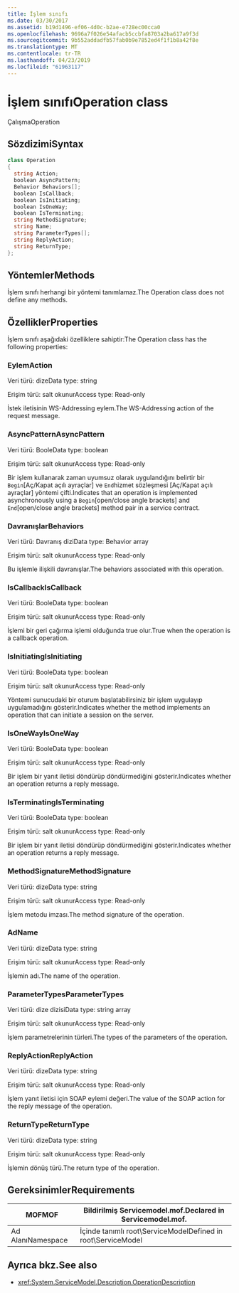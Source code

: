 ```yaml
---
title: İşlem sınıfı
ms.date: 03/30/2017
ms.assetid: b19d1496-ef06-4d0c-b2ae-e728ec00cca0
ms.openlocfilehash: 9696a7f026e54afacb5ccbfa8703a2ba617a9f3d
ms.sourcegitcommit: 9b552addadfb57fab0b9e7852ed4f1f1b8a42f8e
ms.translationtype: MT
ms.contentlocale: tr-TR
ms.lasthandoff: 04/23/2019
ms.locfileid: "61963117"
---
```

# <a name="operation-class"></a><span data-ttu-id="5b080-102">İşlem sınıfı</span><span class="sxs-lookup"><span data-stu-id="5b080-102">Operation class</span></span>
<span data-ttu-id="5b080-103">Çalışma</span><span class="sxs-lookup"><span data-stu-id="5b080-103">Operation</span></span>  
  
## <a name="syntax"></a><span data-ttu-id="5b080-104">Sözdizimi</span><span class="sxs-lookup"><span data-stu-id="5b080-104">Syntax</span></span>  
  
```csharp
class Operation  
{  
  string Action;  
  boolean AsyncPattern;  
  Behavior Behaviors[];  
  boolean IsCallback;  
  boolean IsInitiating;  
  boolean IsOneWay;  
  boolean IsTerminating;  
  string MethodSignature;  
  string Name;  
  string ParameterTypes[];  
  string ReplyAction;  
  string ReturnType;  
};  
```  
  
## <a name="methods"></a><span data-ttu-id="5b080-105">Yöntemler</span><span class="sxs-lookup"><span data-stu-id="5b080-105">Methods</span></span>  
 <span data-ttu-id="5b080-106">İşlem sınıfı herhangi bir yöntemi tanımlamaz.</span><span class="sxs-lookup"><span data-stu-id="5b080-106">The Operation class does not define any methods.</span></span>  
  
## <a name="properties"></a><span data-ttu-id="5b080-107">Özellikler</span><span class="sxs-lookup"><span data-stu-id="5b080-107">Properties</span></span>  
 <span data-ttu-id="5b080-108">İşlem sınıfı aşağıdaki özelliklere sahiptir:</span><span class="sxs-lookup"><span data-stu-id="5b080-108">The Operation class has the following properties:</span></span>  
  
### <a name="action"></a><span data-ttu-id="5b080-109">Eylem</span><span class="sxs-lookup"><span data-stu-id="5b080-109">Action</span></span>  
 <span data-ttu-id="5b080-110">Veri türü: dize</span><span class="sxs-lookup"><span data-stu-id="5b080-110">Data type: string</span></span>  
  
 <span data-ttu-id="5b080-111">Erişim türü: salt okunur</span><span class="sxs-lookup"><span data-stu-id="5b080-111">Access type: Read-only</span></span>  
  
 <span data-ttu-id="5b080-112">İstek iletisinin WS-Addressing eylem.</span><span class="sxs-lookup"><span data-stu-id="5b080-112">The WS-Addressing action of the request message.</span></span>  
  
### <a name="asyncpattern"></a><span data-ttu-id="5b080-113">AsyncPattern</span><span class="sxs-lookup"><span data-stu-id="5b080-113">AsyncPattern</span></span>  
 <span data-ttu-id="5b080-114">Veri türü: Boole</span><span class="sxs-lookup"><span data-stu-id="5b080-114">Data type: boolean</span></span>  
  
 <span data-ttu-id="5b080-115">Erişim türü: salt okunur</span><span class="sxs-lookup"><span data-stu-id="5b080-115">Access type: Read-only</span></span>  
  
 <span data-ttu-id="5b080-116">Bir işlem kullanarak zaman uyumsuz olarak uygulandığını belirtir bir `Begin`[Aç/Kapat açılı ayraçlar] ve `End`hizmet sözleşmesi [Aç/Kapat açılı ayraçlar] yöntemi çifti.</span><span class="sxs-lookup"><span data-stu-id="5b080-116">Indicates that an operation is implemented asynchronously using a `Begin`[open/close angle brackets] and `End`[open/close angle brackets] method pair in a service contract.</span></span>  
  
### <a name="behaviors"></a><span data-ttu-id="5b080-117">Davranışlar</span><span class="sxs-lookup"><span data-stu-id="5b080-117">Behaviors</span></span>  
 <span data-ttu-id="5b080-118">Veri türü: Davranış dizi</span><span class="sxs-lookup"><span data-stu-id="5b080-118">Data type: Behavior array</span></span>  
  
 <span data-ttu-id="5b080-119">Erişim türü: salt okunur</span><span class="sxs-lookup"><span data-stu-id="5b080-119">Access type: Read-only</span></span>  
  
 <span data-ttu-id="5b080-120">Bu işlemle ilişkili davranışlar.</span><span class="sxs-lookup"><span data-stu-id="5b080-120">The behaviors associated with this operation.</span></span>  
  
### <a name="iscallback"></a><span data-ttu-id="5b080-121">IsCallback</span><span class="sxs-lookup"><span data-stu-id="5b080-121">IsCallback</span></span>  
 <span data-ttu-id="5b080-122">Veri türü: Boole</span><span class="sxs-lookup"><span data-stu-id="5b080-122">Data type: boolean</span></span>  
  
 <span data-ttu-id="5b080-123">Erişim türü: salt okunur</span><span class="sxs-lookup"><span data-stu-id="5b080-123">Access type: Read-only</span></span>  
  
 <span data-ttu-id="5b080-124">İşlemi bir geri çağırma işlemi olduğunda true olur.</span><span class="sxs-lookup"><span data-stu-id="5b080-124">True when the operation is a callback operation.</span></span>  
  
### <a name="isinitiating"></a><span data-ttu-id="5b080-125">IsInitiating</span><span class="sxs-lookup"><span data-stu-id="5b080-125">IsInitiating</span></span>  
 <span data-ttu-id="5b080-126">Veri türü: Boole</span><span class="sxs-lookup"><span data-stu-id="5b080-126">Data type: boolean</span></span>  
  
 <span data-ttu-id="5b080-127">Erişim türü: salt okunur</span><span class="sxs-lookup"><span data-stu-id="5b080-127">Access type: Read-only</span></span>  
  
 <span data-ttu-id="5b080-128">Yöntemi sunucudaki bir oturum başlatabilirsiniz bir işlem uygulayıp uygulamadığını gösterir.</span><span class="sxs-lookup"><span data-stu-id="5b080-128">Indicates whether the method implements an operation that can initiate a session on the server.</span></span>  
  
### <a name="isoneway"></a><span data-ttu-id="5b080-129">IsOneWay</span><span class="sxs-lookup"><span data-stu-id="5b080-129">IsOneWay</span></span>  
 <span data-ttu-id="5b080-130">Veri türü: Boole</span><span class="sxs-lookup"><span data-stu-id="5b080-130">Data type: boolean</span></span>  
  
 <span data-ttu-id="5b080-131">Erişim türü: salt okunur</span><span class="sxs-lookup"><span data-stu-id="5b080-131">Access type: Read-only</span></span>  
  
 <span data-ttu-id="5b080-132">Bir işlem bir yanıt iletisi döndürüp döndürmediğini gösterir.</span><span class="sxs-lookup"><span data-stu-id="5b080-132">Indicates whether an operation returns a reply message.</span></span>  
  
### <a name="isterminating"></a><span data-ttu-id="5b080-133">IsTerminating</span><span class="sxs-lookup"><span data-stu-id="5b080-133">IsTerminating</span></span>  
 <span data-ttu-id="5b080-134">Veri türü: Boole</span><span class="sxs-lookup"><span data-stu-id="5b080-134">Data type: boolean</span></span>  
  
 <span data-ttu-id="5b080-135">Erişim türü: salt okunur</span><span class="sxs-lookup"><span data-stu-id="5b080-135">Access type: Read-only</span></span>  
  
 <span data-ttu-id="5b080-136">Bir işlem bir yanıt iletisi döndürüp döndürmediğini gösterir.</span><span class="sxs-lookup"><span data-stu-id="5b080-136">Indicates whether an operation returns a reply message.</span></span>  
  
### <a name="methodsignature"></a><span data-ttu-id="5b080-137">MethodSignature</span><span class="sxs-lookup"><span data-stu-id="5b080-137">MethodSignature</span></span>  
 <span data-ttu-id="5b080-138">Veri türü: dize</span><span class="sxs-lookup"><span data-stu-id="5b080-138">Data type: string</span></span>  
  
 <span data-ttu-id="5b080-139">Erişim türü: salt okunur</span><span class="sxs-lookup"><span data-stu-id="5b080-139">Access type: Read-only</span></span>  
  
 <span data-ttu-id="5b080-140">İşlem metodu imzası.</span><span class="sxs-lookup"><span data-stu-id="5b080-140">The method signature of the operation.</span></span>  
  
### <a name="name"></a><span data-ttu-id="5b080-141">Ad</span><span class="sxs-lookup"><span data-stu-id="5b080-141">Name</span></span>  
 <span data-ttu-id="5b080-142">Veri türü: dize</span><span class="sxs-lookup"><span data-stu-id="5b080-142">Data type: string</span></span>  
  
 <span data-ttu-id="5b080-143">Erişim türü: salt okunur</span><span class="sxs-lookup"><span data-stu-id="5b080-143">Access type: Read-only</span></span>  
  
 <span data-ttu-id="5b080-144">İşlemin adı.</span><span class="sxs-lookup"><span data-stu-id="5b080-144">The name of the operation.</span></span>  
  
### <a name="parametertypes"></a><span data-ttu-id="5b080-145">ParameterTypes</span><span class="sxs-lookup"><span data-stu-id="5b080-145">ParameterTypes</span></span>  
 <span data-ttu-id="5b080-146">Veri türü: dize dizisi</span><span class="sxs-lookup"><span data-stu-id="5b080-146">Data type: string array</span></span>  
  
 <span data-ttu-id="5b080-147">Erişim türü: salt okunur</span><span class="sxs-lookup"><span data-stu-id="5b080-147">Access type: Read-only</span></span>  
  
 <span data-ttu-id="5b080-148">İşlem parametrelerinin türleri.</span><span class="sxs-lookup"><span data-stu-id="5b080-148">The types of the parameters of the operation.</span></span>  
  
### <a name="replyaction"></a><span data-ttu-id="5b080-149">ReplyAction</span><span class="sxs-lookup"><span data-stu-id="5b080-149">ReplyAction</span></span>  
 <span data-ttu-id="5b080-150">Veri türü: dize</span><span class="sxs-lookup"><span data-stu-id="5b080-150">Data type: string</span></span>  
  
 <span data-ttu-id="5b080-151">Erişim türü: salt okunur</span><span class="sxs-lookup"><span data-stu-id="5b080-151">Access type: Read-only</span></span>  
  
 <span data-ttu-id="5b080-152">İşlem yanıt iletisi için SOAP eylemi değeri.</span><span class="sxs-lookup"><span data-stu-id="5b080-152">The value of the SOAP action for the reply message of the operation.</span></span>  
  
### <a name="returntype"></a><span data-ttu-id="5b080-153">ReturnType</span><span class="sxs-lookup"><span data-stu-id="5b080-153">ReturnType</span></span>  
 <span data-ttu-id="5b080-154">Veri türü: dize</span><span class="sxs-lookup"><span data-stu-id="5b080-154">Data type: string</span></span>  
  
 <span data-ttu-id="5b080-155">Erişim türü: salt okunur</span><span class="sxs-lookup"><span data-stu-id="5b080-155">Access type: Read-only</span></span>  
  
 <span data-ttu-id="5b080-156">İşlemin dönüş türü.</span><span class="sxs-lookup"><span data-stu-id="5b080-156">The return type of the operation.</span></span>  
  
## <a name="requirements"></a><span data-ttu-id="5b080-157">Gereksinimler</span><span class="sxs-lookup"><span data-stu-id="5b080-157">Requirements</span></span>  
  
|<span data-ttu-id="5b080-158">MOF</span><span class="sxs-lookup"><span data-stu-id="5b080-158">MOF</span></span>|<span data-ttu-id="5b080-159">Bildirilmiş Servicemodel.mof.</span><span class="sxs-lookup"><span data-stu-id="5b080-159">Declared in Servicemodel.mof.</span></span>|  
|---------|-----------------------------------|  
|<span data-ttu-id="5b080-160">Ad Alanı</span><span class="sxs-lookup"><span data-stu-id="5b080-160">Namespace</span></span>|<span data-ttu-id="5b080-161">İçinde tanımlı root\ServiceModel</span><span class="sxs-lookup"><span data-stu-id="5b080-161">Defined in root\ServiceModel</span></span>|  
  
## <a name="see-also"></a><span data-ttu-id="5b080-162">Ayrıca bkz.</span><span class="sxs-lookup"><span data-stu-id="5b080-162">See also</span></span>

- <xref:System.ServiceModel.Description.OperationDescription>
